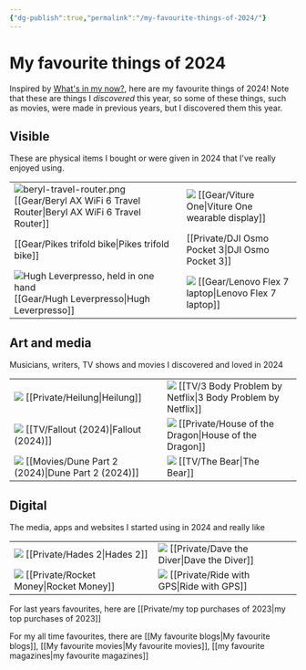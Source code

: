 ```yaml
---
{"dg-publish":true,"permalink":"/my-favourite-things-of-2024/"}
---
```


# My favourite things of 2024

Inspired by [What's in my now?](https://whatsinmynow.substack.com/), here are my favourite things of 2024! Note that these are things I *discovered* this year, so some of these things, such as movies, were made in previous years, but I discovered them this year.

## Visible

These are physical items I bought or were given in 2024 that I've really enjoyed using. 


|                                                                                                                                                      |                                                                                                                                           |
| ---------------------------------------------------------------------------------------------------------------------------------------------------- | ----------------------------------------------------------------------------------------------------------------------------------------- |
| ![beryl-travel-router.png](/img/user/beryl-travel-router.png) [[Gear/Beryl AX WiFi 6 Travel Router\|Beryl AX WiFi 6 Travel Router]]                                                                                       | ![](https://res.cloudinary.com/didjqvf50/image/upload/v1721716961/viture-one_oj8vvl.jpg) [[Gear/Viture One\|Viture One wearable display]]                                                                               |
| [[Gear/Pikes trifold bike\|Pikes trifold bike]]                                                                                                                               | [[Private/DJI Osmo Pocket 3\|DJI Osmo Pocket 3]]                                                                                                                     |
| ![Hugh Leverpresso, held in one hand](https://res.cloudinary.com/didjqvf50/image/upload/v1721271111/leverpresso_jgma4g.png)<br> [[Gear/Hugh Leverpresso\|Hugh Leverpresso]] | ![](https://psrefstuff.lenovo.com/syspool/Sys/Image/Lenovo/Lenovo_Flex_7_14IRU8/Lenovo_Flex_7_14IRU8_CT1_01.png) [[Gear/Lenovo Flex 7 laptop\|Lenovo Flex 7 laptop]] |




## Art and media

Musicians, writers, TV shows and movies I discovered and loved in 2024

|                                                                                                             |                                                                                                                        |     |
| ----------------------------------------------------------------------------------------------------------- | ---------------------------------------------------------------------------------------------------------------------- | --- |
| ![](https://sundero-gallery.com/wp-content/uploads/2020/02/Heilung-17082019-46-1024x683.jpg) [[Private/Heilung\|Heilung]]    | ![](https://artworks.thetvdb.com/banners/v4/series/411959/backgrounds/65f5db2f01670.jpg) [[TV/3 Body Problem by Netflix\|3 Body Problem by Netflix]] |     |
| ![](https://artworks.thetvdb.com/banners/v4/series/416744/backgrounds/65f89b081cca7.jpg) [[TV/Fallout (2024)\|Fallout (2024)]] | ![](https://artworks.thetvdb.com/banners/v4/series/371572/backgrounds/664f365f080c5.jpg) [[Private/House of the Dragon\|House of the Dragon]]       |     |
| ![](https://image.tmdb.org/t/p/original/aqMeHlGYd3OafJVrSqSrhX5Nb2C.jpg) [[Movies/Dune Part 2 (2024)\|Dune Part 2 (2024)]]             | ![](https://artworks.thetvdb.com/banners/v4/series/403294/backgrounds/63445d674cc94.jpg) [[TV/The Bear\|The Bear]]                  |     |


## Digital

The media, apps and websites I started using in 2024 and really like


|                                                                                                                                                               |                                                                                                                                      |
| ------------------------------------------------------------------------------------------------------------------------------------------------------------- | ------------------------------------------------------------------------------------------------------------------------------------ |
| ![](https://images.ctfassets.net/5owu3y35gz1g/28gMtYpCnTPfHNgGlDI1Ab/bd2d077b524763f8ae9d3d961464fe93/H2_Wallpaper_Melinoe_4k_01.png?w=1920&q=80) [[Private/Hades 2\|Hades 2]] | ![](https://gaming-cdn.com/images/products/14242/616x353/dave-the-diver-pc-mac-game-steam-cover.jpg?v=1712064366) [[Private/Dave the Diver\|Dave the Diver]] |
| ![](https://sm.pcmag.com/t/pcmag_uk/review/r/rocket-mon/rocket-money_xvge.1920.jpg) [[Private/Rocket Money\|Rocket Money]]                                                          | ![](https://ridewithgps.com/images/revised_layout/logo.png) [[Private/Ride with GPS\|Ride with GPS]]                                                        |


For last years favourites, here are [[Private/my top purchases  of 2023\|my top purchases  of 2023]] 

For my all time favourites, there are [[My favourite blogs\|My favourite blogs]], [[My favourite movies\|My favourite movies]], [[my favourite magazines\|my favourite magazines]]